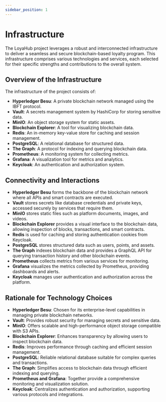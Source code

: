 ```yaml
---
sidebar_position: 1
---
```


# Infrastructure

The LoyaHub project leverages a robust and interconnected infrastructure to deliver a seamless and secure blockchain-based loyalty program. This infrastructure comprises various technologies and services, each selected for their specific strengths and contributions to the overall system.

## Overview of the Infrastructure

The infrastructure of the project consists of:

- **Hyperledger Besu**: A private blockchain network managed using the IBFT protocol.
- **Vault**: A secrets management system by HashiCorp for storing sensitive data.
- **MinIO**: An object storage system for static assets.
- **Blockchain Explorer**: A tool for visualizing blockchain data.
- **Redis**: An in-memory key-value store for caching and session management.
- **PostgreSQL**: A relational database for structured data.
- **The Graph**: A protocol for indexing and querying blockchain data.
- **Prometheus**: A monitoring system for collecting metrics.
- **Grafana**: A visualization tool for metrics and analytics.
- **Keycloak**: An authentication and authorization system.

## Connectivity and Interactions

- **Hyperledger Besu** forms the backbone of the blockchain network where all APIs and smart contracts are executed.
- **Vault** stores secrets like database credentials and private keys, accessed securely by services that require them.
- **MinIO** stores static files such as platform documents, images, and videos.
- **Blockchain Explorer** provides a visual interface to the blockchain data, allowing inspection of blocks, transactions, and smart contracts.
- **Redis** is used for caching and storing authentication cookies from Keycloak.
- **PostgreSQL** stores structured data such as users, points, and assets.
- **The Graph** indexes blockchain data and provides a GraphQL API for querying transaction history and other blockchain events.
- **Prometheus** collects metrics from various services for monitoring.
- **Grafana** visualizes the metrics collected by Prometheus, providing dashboards and alerts.
- **Keycloak** manages user authentication and authorization across the platform.

## Rationale for Technology Choices

- **Hyperledger Besu**: Chosen for its enterprise-level capabilities in managing private blockchain networks.
- **Vault**: Provides robust security for managing secrets and sensitive data.
- **MinIO**: Offers scalable and high-performance object storage compatible with S3 APIs.
- **Blockchain Explorer**: Enhances transparency by allowing users to inspect blockchain data.
- **Redis**: Improves performance through caching and efficient session management.
- **PostgreSQL**: Reliable relational database suitable for complex queries and transactions.
- **The Graph**: Simplifies access to blockchain data through efficient indexing and querying.
- **Prometheus and Grafana**: Together provide a comprehensive monitoring and visualization solution.
- **Keycloak**: Centralizes authentication and authorization, supporting various protocols and integrations.
